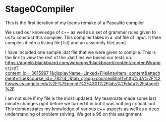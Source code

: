 # Stage0Compiler
This is the first iteration of my teams remake of a Pascalite compiler

We used our knowledge of c++ as well as a set of grammer rules given to us to constuct this compiler.
This compiler takes in a .dat file of input. It then compiles it into a listing file(.lst) and an assembly file(.asm).

I have included one sample .dat file that we were given to compile. This is the link to view the rest of the .dat files we based
our tests on.
https://angelo.blackboard.com/webapps/blackboard/content/contentWrapper.jsp?content_id=_3615997_1&displayName=Linked+File&navItem=content&attachment=true&course_id=_78214_1&tab_group=courses&href=http%3A%2F%2Fwww.cs.angelo.edu%2F%7Emmotl%2F4301%2Flabs%2Fdata%2Fstage0%2F


I am not sure if my file is the most updated. My teammate made some last minute changes right before we turned it in but it was nothing critical. but This demonstrates my knowledge of various c++ aspects as well as a deep understanding of problem solving. We got a 96 on this assignment.
